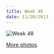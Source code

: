 ```yaml
---
title: Week 48
date: 11/20/2013
---
```


![Week 48](https://lh3.googleusercontent.com/2TjQ8ChEHOvoArLExiNgfz2yTGNLtTWGNMILDQWewaw9=w1430-h1432-no)

[More photos](https://plus.google.com/photos/109995794392976695103/albums/5950472940717579841).

